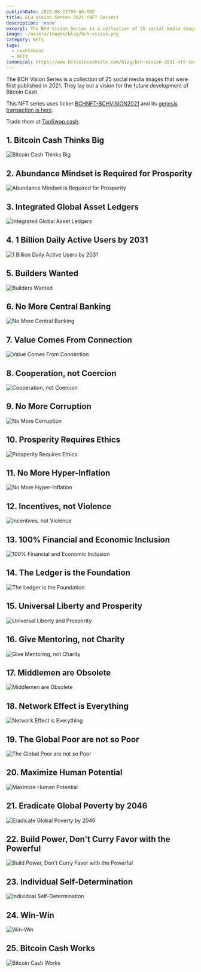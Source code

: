 ```yaml
---
publishDate: 2023-08-12T00:00:00Z
title: BCH Vision Series 2021 (NFT Series)
description: 'none'
excerpt: The BCH Vision Series is a collection of 25 social media images that were first published in 2021..
image: ~/assets/images/blog/bch-vision.png
category: NFTs
tags:
  - cashtokens
  - NFTs
canonical: https://www.bitcoincashsite.com/blog/bch-vision-2021-nft-series/
---
```


The BCH Vision Series is a collection of 25 social media images that were first published in 2021. They lay out a vision for the future development of Bitcoin Cash.

This NFT series uses ticker <a href="https://ipfs.io/ipfs/bafkreigiw3m4biu5bx6bc7ab7zcdu6vdsxlcz2e6bwvfha5mmj5dc3nexi" target="_blank">BCHNFT-BCHVISION2021</a> and its <a href="https://explorer.bitcoinunlimited.info/tx/b60397c8ad8f5286aca765449c973dd278691c743b31598a2a70f1b2e2af0af9" target="_blank">genesis transaction is here</a>.

Trade them at <a href="https://tapswap.cash/trade/792eb291fee60820bc04fcdde48c73fa23a2a35756fe01c7164f5b5ce783f5f2" target="_blank">TapSwap.cash</a>.

## 1. Bitcoin Cash Thinks Big

![Bitcoin Cash Thinks Big](/vision-series/1.png)

## 2. Abundance Mindset is Required for Prosperity

![Abundance Mindset is Required for Prosperity](/vision-series/2.png)

## 3. Integrated Global Asset Ledgers

![Integrated Global Asset Ledgers](/vision-series/3.png)

## 4. 1 Billion Daily Active Users by 2031

![1 Billion Daily Active Users by 2031](/vision-series/4.png)

## 5. Builders Wanted

![Builders Wanted](/vision-series/5.png)

## 6. No More Central Banking

![No More Central Banking](/vision-series/6.png)

## 7. Value Comes From Connection

![Value Comes From Connection](/vision-series/7.png)

## 8. Cooperation, not Coercion

![Cooperation, not Coercion](/vision-series/8.png)

## 9. No More Corruption

![No More Corruption](/vision-series/9.png)

## 10. Prosperity Requires Ethics

![Prosperity Requires Ethics](/vision-series/10.png)

## 11. No More Hyper-Inflation

![No More Hyper-Inflation](/vision-series/11.png)

## 12. Incentives, not Violence

![Incentives, not Violence](/vision-series/12.png)

## 13. 100% Financial and Economic Inclusion

![100% Financial and Economic Inclusion](/vision-series/13.png)

## 14. The Ledger is the Foundation

![The Ledger is the Foundation](/vision-series/14.png)

## 15. Universal Liberty and Prosperity

![Universal Liberty and Prosperity](/vision-series/15.png)

## 16. Give Mentoring, not Charity

![Give Mentoring, not Charity](/vision-series/16.png)

## 17. Middlemen are Obsolete

![Middlemen are Obsolete](/vision-series/17.png)

## 18. Network Effect is Everything

![Network Effect is Everything](/vision-series/18.png)

## 19. The Global Poor are not so Poor

![The Global Poor are not so Poor](/vision-series/19.png)

## 20. Maximize Human Potential

![Maximize Human Potential](/vision-series/20.png)

## 21. Eradicate Global Poverty by 2046

![Eradicate Global Poverty by 2046](/vision-series/21.png)

## 22. Build Power, Don't Curry Favor with the Powerful

![Build Power, Don't Curry Favor with the Powerful](/vision-series/22.png)

## 23. Individual Self-Determination

![Individual Self-Determination](/vision-series/23.png)

## 24. Win-Win

![Win-Win](/vision-series/24.png)

## 25. Bitcoin Cash Works

![Bitcoin Cash Works](/vision-series/25.png)
